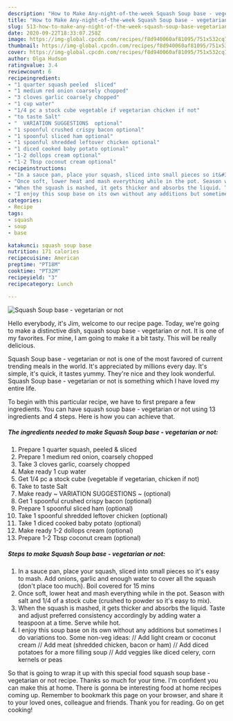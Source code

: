 ```yaml
---
description: "How to Make Any-night-of-the-week Squash Soup base - vegetarian or not"
title: "How to Make Any-night-of-the-week Squash Soup base - vegetarian or not"
slug: 513-how-to-make-any-night-of-the-week-squash-soup-base-vegetarian-or-not
date: 2020-09-22T18:33:07.258Z
image: https://img-global.cpcdn.com/recipes/f8d940060af81095/751x532cq70/squash-soup-base-vegetarian-or-not-recipe-main-photo.jpg
thumbnail: https://img-global.cpcdn.com/recipes/f8d940060af81095/751x532cq70/squash-soup-base-vegetarian-or-not-recipe-main-photo.jpg
cover: https://img-global.cpcdn.com/recipes/f8d940060af81095/751x532cq70/squash-soup-base-vegetarian-or-not-recipe-main-photo.jpg
author: Olga Hudson
ratingvalue: 3.4
reviewcount: 6
recipeingredient:
- "1 quarter squash peeled  sliced"
- "1 medium red onion coarsely chopped"
- "3 cloves garlic coarsely chopped"
- "1 cup water"
- "1/4 pc a stock cube vegetable if vegetarian chicken if not"
- "to taste Salt"
- "  VARIATION SUGGESTIONS  optional"
- "1 spoonful crushed crispy bacon optional"
- "1 spoonful sliced ham optional"
- "1 spoonful shredded leftover chicken optional"
- "1 diced cooked baby potato optional"
- "1-2 dollops cream optional"
- "1-2 Tbsp coconut cream optional"
recipeinstructions:
- "In a sauce pan, place your squash, sliced into small pieces so it&#39;s easy to mash. Add onions, garlic and enough water to cover all the squash (don&#39;t place too much). Boil covered for 15 mins"
- "Once soft, lower heat and mash everything while in the pot. Season with salt and 1/4 of a stock cube (crushed to powder so it&#39;s easy to mix)."
- "When the squash is mashed, it gets thicker and absorbs the liquid. Taste and adjust preferred consistency accordingly by adding water a teaspoon at a time. Serve while hot."
- "I enjoy this soup base on its own without any additions but sometimes I do variations too. Some non-veg ideas: // Add light cream or coconut cream // Add meat (shredded chicken, bacon or ham) // Add diced potatoes for a more filling soup // Add veggies like diced celery, corn kernels or peas"
categories:
- Recipe
tags:
- squash
- soup
- base

katakunci: squash soup base 
nutrition: 171 calories
recipecuisine: American
preptime: "PT18M"
cooktime: "PT32M"
recipeyield: "3"
recipecategory: Lunch

---
```



![Squash Soup base - vegetarian or not](https://img-global.cpcdn.com/recipes/f8d940060af81095/751x532cq70/squash-soup-base-vegetarian-or-not-recipe-main-photo.jpg)

Hello everybody, it's Jim, welcome to our recipe page. Today, we're going to make a distinctive dish, squash soup base - vegetarian or not. It is one of my favorites. For mine, I am going to make it a bit tasty. This will be really delicious.

Squash Soup base - vegetarian or not is one of the most favored of current trending meals in the world. It's appreciated by millions every day. It's simple, it's quick, it tastes yummy. They're nice and they look wonderful. Squash Soup base - vegetarian or not is something which I have loved my entire life.




To begin with this particular recipe, we have to first prepare a few ingredients. You can have squash soup base - vegetarian or not using 13 ingredients and 4 steps. Here is how you can achieve that.

<!--inarticleads1-->

##### The ingredients needed to make Squash Soup base - vegetarian or not:

1. Prepare 1 quarter squash, peeled &amp; sliced
1. Prepare 1 medium red onion, coarsely chopped
1. Take 3 cloves garlic, coarsely chopped
1. Make ready 1 cup water
1. Get 1/4 pc a stock cube (vegetable if vegetarian, chicken if not)
1. Take to taste Salt
1. Make ready  ~ VARIATION SUGGESTIONS ~ (optional)
1. Get 1 spoonful crushed crispy bacon (optional)
1. Prepare 1 spoonful sliced ham (optional)
1. Take 1 spoonful shredded leftover chicken (optional)
1. Take 1 diced cooked baby potato (optional)
1. Make ready 1-2 dollops cream (optional)
1. Prepare 1-2 Tbsp coconut cream (optional)




<!--inarticleads2-->

##### Steps to make Squash Soup base - vegetarian or not:

1. In a sauce pan, place your squash, sliced into small pieces so it&#39;s easy to mash. Add onions, garlic and enough water to cover all the squash (don&#39;t place too much). Boil covered for 15 mins
1. Once soft, lower heat and mash everything while in the pot. Season with salt and 1/4 of a stock cube (crushed to powder so it&#39;s easy to mix).
1. When the squash is mashed, it gets thicker and absorbs the liquid. Taste and adjust preferred consistency accordingly by adding water a teaspoon at a time. Serve while hot.
1. I enjoy this soup base on its own without any additions but sometimes I do variations too. Some non-veg ideas: // Add light cream or coconut cream // Add meat (shredded chicken, bacon or ham) // Add diced potatoes for a more filling soup // Add veggies like diced celery, corn kernels or peas




So that is going to wrap it up with this special food squash soup base - vegetarian or not recipe. Thanks so much for your time. I'm confident you can make this at home. There is gonna be interesting food at home recipes coming up. Remember to bookmark this page on your browser, and share it to your loved ones, colleague and friends. Thank you for reading. Go on get cooking!
